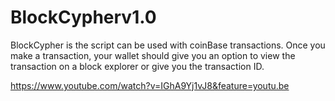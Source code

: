 # BlockCypherv1.0
BlockCypher is the script can be used with coinBase transactions. Once you make a transaction, your wallet should give you an option to view the transaction on a block explorer or give you the transaction ID.

https://www.youtube.com/watch?v=IGhA9Yj1vJ8&feature=youtu.be
